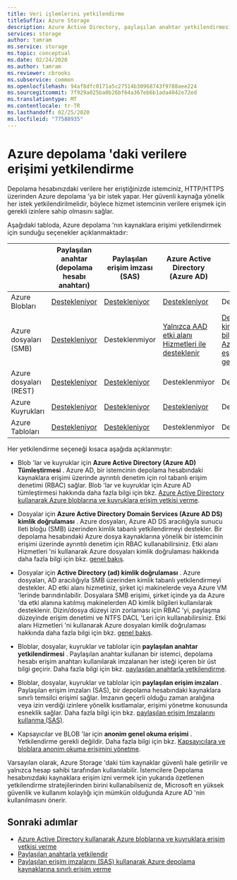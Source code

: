 ```yaml
---
title: Veri işlemlerini yetkilendirme
titleSuffix: Azure Storage
description: Azure Active Directory, paylaşılan anahtar yetkilendirmesi veya paylaşılan erişim imzaları (SAS) dahil olmak üzere Azure depolama 'ya erişim yetkisi vermenin farklı yolları hakkında bilgi edinin.
services: storage
author: tamram
ms.service: storage
ms.topic: conceptual
ms.date: 02/24/2020
ms.author: tamram
ms.reviewer: cbrooks
ms.subservice: common
ms.openlocfilehash: 94af8dfc0171a5c27514b30968743f9788aee224
ms.sourcegitcommit: 7f929a025ba0b26bf64a367eb6b1ada4042e72ed
ms.translationtype: MT
ms.contentlocale: tr-TR
ms.lasthandoff: 02/25/2020
ms.locfileid: "77588935"
---
```

# <a name="authorizing-access-to-data-in-azure-storage"></a>Azure depolama 'daki verilere erişimi yetkilendirme

Depolama hesabınızdaki verilere her eriştiğinizde istemciniz, HTTP/HTTPS üzerinden Azure depolama 'ya bir istek yapar. Her güvenli kaynağa yönelik her istek yetkilendirilmelidir, böylece hizmet istemcinin verilere erişmek için gerekli izinlere sahip olmasını sağlar.

Aşağıdaki tabloda, Azure depolama 'nın kaynaklara erişimi yetkilendirmek için sunduğu seçenekler açıklanmaktadır:

|  |Paylaşılan anahtar (depolama hesabı anahtarı)  |Paylaşılan erişim imzası (SAS)  |Azure Active Directory (Azure AD)  |Active Directory |Anonim genel okuma erişimi  |
|---------|---------|---------|---------|---------|---------|
|Azure Blobları     |[Destekleniyor](/rest/api/storageservices/authorize-with-shared-key/)         |[Destekleniyor](storage-sas-overview.md)         |[Destekleniyor](storage-auth-aad.md)         |Desteklenmiyor|[Destekleniyor](../blobs/storage-manage-access-to-resources.md)         |
|Azure dosyaları (SMB)     |[Destekleniyor](/rest/api/storageservices/authorize-with-shared-key/)         |Desteklenmiyor         |[Yalnızca AAD etki alanı Hizmetleri ile desteklenir](../files/storage-files-active-directory-overview.md)         |[Desteklenir, kimlik bilgilerinin Azure AD ile eşitlenmesi gerekir](../files/storage-files-active-directory-overview.md)|Desteklenmiyor         |
|Azure dosyaları (REST)     |[Destekleniyor](/rest/api/storageservices/authorize-with-shared-key/)         |[Destekleniyor](storage-sas-overview.md)         |Desteklenmiyor         |Desteklenmiyor |Desteklenmiyor         |
|Azure Kuyrukları     |[Destekleniyor](/rest/api/storageservices/authorize-with-shared-key/)         |[Destekleniyor](storage-sas-overview.md)         |[Destekleniyor](storage-auth-aad.md)         |Desteklenmiyor | Desteklenmiyor         |
|Azure Tabloları     |[Destekleniyor](/rest/api/storageservices/authorize-with-shared-key/)         |[Destekleniyor](storage-sas-overview.md)         |Desteklenmiyor         |Desteklenmiyor| Desteklenmiyor         |

Her yetkilendirme seçeneği kısaca aşağıda açıklanmıştır:

- Blob 'lar ve kuyruklar için **Azure Active Directory (Azure AD) Tümleştirmesi** . Azure AD, bir istemcinin depolama hesabındaki kaynaklara erişimi üzerinde ayrıntılı denetim için rol tabanlı erişim denetimi (RBAC) sağlar. Blob 'lar ve kuyruklar için Azure AD tümleştirmesi hakkında daha fazla bilgi için bkz. [Azure Active Directory kullanarak Azure bloblarına ve kuyruklara erişim yetkisi verme](storage-auth-aad.md).

- Dosyalar için **Azure Active Directory Domain Services (Azure AD DS) kimlik doğrulaması** . Azure dosyaları, Azure AD DS aracılığıyla sunucu Ileti bloğu (SMB) üzerinden kimlik tabanlı yetkilendirmeyi destekler. Bir depolama hesabındaki Azure dosya kaynaklarına yönelik bir istemcinin erişimi üzerinde ayrıntılı denetim için RBAC kullanabilirsiniz. Etki alanı Hizmetleri 'ni kullanarak Azure dosyaları kimlik doğrulaması hakkında daha fazla bilgi için bkz. [genel bakış](../files/storage-files-active-directory-overview.md).

- Dosyalar için **Active Directory (ad) kimlik doğrulaması** . Azure dosyaları, AD aracılığıyla SMB üzerinden kimlik tabanlı yetkilendirmeyi destekler. AD etki alanı hizmetiniz, şirket içi makinelerde veya Azure VM 'lerinde barındırılabilir. Dosyalara SMB erişimi, şirket içinde ya da Azure 'da etki alanına katılmış makinelerden AD kimlik bilgileri kullanılarak desteklenir. Dizin/dosya düzeyi izin zorlaması için RBAC 'yi, paylaşma düzeyinde erişim denetimi ve NTFS DACL 'Leri için kullanabilirsiniz. Etki alanı Hizmetleri 'ni kullanarak Azure dosyaları kimlik doğrulaması hakkında daha fazla bilgi için bkz. [genel bakış](../files/storage-files-active-directory-overview.md).

- Bloblar, dosyalar, kuyruklar ve tablolar için **paylaşılan anahtar yetkilendirmesi** . Paylaşılan anahtar kullanan bir istemci, depolama hesabı erişim anahtarı kullanılarak imzalanan her isteği içeren bir üst bilgi geçirir. Daha fazla bilgi için bkz. [paylaşılan anahtarla yetkilendirme](/rest/api/storageservices/authorize-with-shared-key/).
- Bloblar, dosyalar, kuyruklar ve tablolar için **paylaşılan erişim imzaları** . Paylaşılan erişim imzaları (SAS), bir depolama hesabındaki kaynaklara sınırlı temsilci erişimi sağlar. İmzanın geçerli olduğu zaman aralığına veya izin verdiği izinlere yönelik kısıtlamalar, erişimi yönetme konusunda esneklik sağlar. Daha fazla bilgi için bkz. [paylaşılan erişim Imzalarını kullanma (SAS)](storage-sas-overview.md).
- Kapsayıcılar ve BLOB 'lar için **anonim genel okuma erişimi** . Yetkilendirme gerekli değildir. Daha fazla bilgi için bkz. [Kapsayıcılara ve bloblara anonim okuma erişimini yönetme](../blobs/storage-manage-access-to-resources.md).  

Varsayılan olarak, Azure Storage 'daki tüm kaynaklar güvenli hale getirilir ve yalnızca hesap sahibi tarafından kullanılabilir. İstemcilere Depolama hesabınızdaki kaynaklara erişim izni vermek için yukarıda özetlenen yetkilendirme stratejilerinden birini kullanabilseniz de, Microsoft en yüksek güvenlik ve kullanım kolaylığı için mümkün olduğunda Azure AD 'nin kullanılmasını önerir.

## <a name="next-steps"></a>Sonraki adımlar

- [Azure Active Directory kullanarak Azure bloblarına ve kuyruklara erişim yetkisi verme](storage-auth-aad.md)
- [Paylaşılan anahtarla yetkilendir](/rest/api/storageservices/authorize-with-shared-key/)
- [Paylaşılan erişim imzalarını (SAS) kullanarak Azure depolama kaynaklarına sınırlı erişim verme](storage-sas-overview.md)
